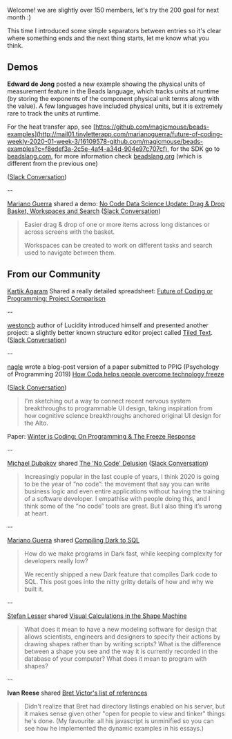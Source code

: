 <!--
.. title: Future of Coding Weekly 2020/01 Week 3
.. slug: future-of-coding-weekly-202001-week-3
.. date: 2024-04-03 11:12:29 UTC+02:00
.. tags: past
.. category: 
.. link: 
.. description: 
.. type: text
-->


Welcome! we are slightly over 150 members, let's try the 200 goal for next month :)  
  
This time I introduced some simple separators between entries so it's clear where something ends and the next thing starts, let me know what you think.

## Demos

**Edward de Jong** posted a new example showing the physical units of measurement feature in the Beads language, which tracks units at runtime (by storing the exponents of the component physical unit terms along with the value). A few languages have included physical units, but it is extremely rare to track the units at runtime.

For the heat transfer app, see [https://github.com/magicmouse/beads-examples](http://mail01.tinyletterapp.com/marianoguerra/future-of-coding-weekly-2020-01-week-3/16109578-github.com/magicmouse/beads-examples?c=f8edef3a-2c5e-4af4-a34d-904e97c707cf), for the SDK go to [beadslang.com](http://mail01.tinyletterapp.com/marianoguerra/future-of-coding-weekly-2020-01-week-3/16109582-beadslang.com/?c=f8edef3a-2c5e-4af4-a34d-904e97c707cf), for more information check [beadslang.org](http://mail01.tinyletterapp.com/marianoguerra/future-of-coding-weekly-2020-01-week-3/16109586-beadslang.org/?c=f8edef3a-2c5e-4af4-a34d-904e97c707cf) (which is different from the previous one)

([Slack Conversation](http://mail01.tinyletterapp.com/marianoguerra/future-of-coding-weekly-2020-01-week-3/16109590-futureofcoding.slack.com/archives/ccl5vvban/p1579077633036900?c=f8edef3a-2c5e-4af4-a34d-904e97c707cf))

--

[Mariano Guerra](http://mail01.tinyletterapp.com/marianoguerra/future-of-coding-weekly-2020-01-week-3/16109594-twitter.com/warianoguerra?c=f8edef3a-2c5e-4af4-a34d-904e97c707cf) shared a demo: [No Code Data Science Update: Drag & Drop Basket, Workspaces and Search](http://mail01.tinyletterapp.com/marianoguerra/future-of-coding-weekly-2020-01-week-3/16109598-www.youtube.com/watch?c=f8edef3a-2c5e-4af4-a34d-904e97c707cf) ([Slack Conversation](http://mail01.tinyletterapp.com/marianoguerra/future-of-coding-weekly-2020-01-week-3/16109602-futureofcoding.slack.com/archives/ccl5vvban/p1578924156032900?c=f8edef3a-2c5e-4af4-a34d-904e97c707cf))

> Easier drag & drop of one or more items across long distances or across screens with the basket.
> 
> Workspaces can be created to work on different tasks and search used to navigate between them.

## From our Community

[Kartik Agaram](http://mail01.tinyletterapp.com/marianoguerra/future-of-coding-weekly-2020-01-week-3/16109606-akkartik.name/?c=f8edef3a-2c5e-4af4-a34d-904e97c707cf) Shared a really detailed spreadsheet: [Future of Coding or Programming: Project Comparison](http://mail01.tinyletterapp.com/marianoguerra/future-of-coding-weekly-2020-01-week-3/16109610-docs.google.com/spreadsheets/d/12stu7rt-s_qlaupy1v-3dfi1mm9nex5ymwwtdakhlfc/edit?c=f8edef3a-2c5e-4af4-a34d-904e97c707cf)

--

[westoncb](http://mail01.tinyletterapp.com/marianoguerra/future-of-coding-weekly-2020-01-week-3/16109614-twitter.com/westoncb?c=f8edef3a-2c5e-4af4-a34d-904e97c707cf) author of Lucidity introduced himself and presented another project: a slightly better known structure editor project called [Tiled Text](http://mail01.tinyletterapp.com/marianoguerra/future-of-coding-weekly-2020-01-week-3/16109618-symbolflux.com/projects/tiledtext?c=f8edef3a-2c5e-4af4-a34d-904e97c707cf). ([Slack Conversation](http://mail01.tinyletterapp.com/marianoguerra/future-of-coding-weekly-2020-01-week-3/16109622-futureofcoding.slack.com/archives/cc2jrgvlk/p1579054014097800?c=f8edef3a-2c5e-4af4-a34d-904e97c707cf))

--

[nagle](http://mail01.tinyletterapp.com/marianoguerra/future-of-coding-weekly-2020-01-week-3/16109626-twitter.com/nagle5000?c=f8edef3a-2c5e-4af4-a34d-904e97c707cf) wrote a blog-post version of a paper submitted to PPIG (Psychology of Programming 2019) [How Coda helps people overcome technology freeze](http://mail01.tinyletterapp.com/marianoguerra/future-of-coding-weekly-2020-01-week-3/16109630-blog.coda.io/how-coda-helps-people-overcome-technology-freeze-2132fabd4190?c=f8edef3a-2c5e-4af4-a34d-904e97c707cf)

([Slack Conversation](http://mail01.tinyletterapp.com/marianoguerra/future-of-coding-weekly-2020-01-week-3/16109634-futureofcoding.slack.com/archives/c5t9gpwfl/p1579128538206100?c=f8edef3a-2c5e-4af4-a34d-904e97c707cf))

> I'm sketching out a way to connect recent nervous system breakthroughs to programmable UI design, taking inspiration from how cognitive science breakthroughs anchored original UI design for the Alto.

Paper: [Winter is Coding: On Programming & The Freeze Response](http://mail01.tinyletterapp.com/marianoguerra/future-of-coding-weekly-2020-01-week-3/16109638-pdfhost.io/v/fy-l0ma3_winter_is_coding_on_programming_the_freeze_response.pdf?c=f8edef3a-2c5e-4af4-a34d-904e97c707cf)

--

[Michael Dubakov](http://mail01.tinyletterapp.com/marianoguerra/future-of-coding-weekly-2020-01-week-3/16109642-twitter.com/mdubakov?c=f8edef3a-2c5e-4af4-a34d-904e97c707cf) shared [The 'No Code' Delusion](http://mail01.tinyletterapp.com/marianoguerra/future-of-coding-weekly-2020-01-week-3/16109646-www.alexhudson.com/2020/01/13/the-no-code-delusion/?c=f8edef3a-2c5e-4af4-a34d-904e97c707cf) ([Slack Conversation](http://mail01.tinyletterapp.com/marianoguerra/future-of-coding-weekly-2020-01-week-3/16109650-futureofcoding.slack.com/archives/c5t9gpwfl/p1578924949164800?c=f8edef3a-2c5e-4af4-a34d-904e97c707cf))

> Increasingly popular in the last couple of years, I think 2020 is going to be the year of “no code”: the movement that say you can write business logic and even entire applications without having the training of a software developer. I empathise with people doing this, and I think some of the “no code” tools are great. But I also thing it’s wrong at heart.

--

[Mariano Guerra](http://mail01.tinyletterapp.com/marianoguerra/future-of-coding-weekly-2020-01-week-3/16109594-twitter.com/warianoguerra?c=f8edef3a-2c5e-4af4-a34d-904e97c707cf) shared [Compiling Dark to SQL](http://mail01.tinyletterapp.com/marianoguerra/future-of-coding-weekly-2020-01-week-3/16109654-medium.com/darklang/compiling-dark-to-sql-bb8918d1acdd?c=f8edef3a-2c5e-4af4-a34d-904e97c707cf)

> How do we make programs in Dark fast, while keeping complexity for developers really low?
> 
> We recently shipped a new Dark feature that compiles Dark code to SQL. This post goes into the nitty gritty details of how and why we built it.

--

[Stefan Lesser](http://mail01.tinyletterapp.com/marianoguerra/future-of-coding-weekly-2020-01-week-3/16109658-stefan-lesser.com/?c=f8edef3a-2c5e-4af4-a34d-904e97c707cf) shared [Visual Calculations in the Shape Machine](http://mail01.tinyletterapp.com/marianoguerra/future-of-coding-weekly-2020-01-week-3/16109662-shape.design.gatech.edu/machine/index2.html?c=f8edef3a-2c5e-4af4-a34d-904e97c707cf)

> What does it mean to have a new modeling software for design that allows scientists, engineers and designers to specify their actions by drawing shapes rather than by writing scripts? What is the difference between a shape you see and the way it is currently recorded in the database of your computer? What does it mean to program with shapes?

--

**Ivan Reese** shared [Bret Victor's list of references](http://mail01.tinyletterapp.com/marianoguerra/future-of-coding-weekly-2020-01-week-3/16109666-worrydream.com/refs/?c=f8edef3a-2c5e-4af4-a34d-904e97c707cf)

> Didn't realize that Bret had directory listings enabled on his server, but it makes sense given other "open for people to view and tinker" things he's done. (My favourite: all his javascript is unminified so you can see how he implemented the dynamic examples in his essays.)
